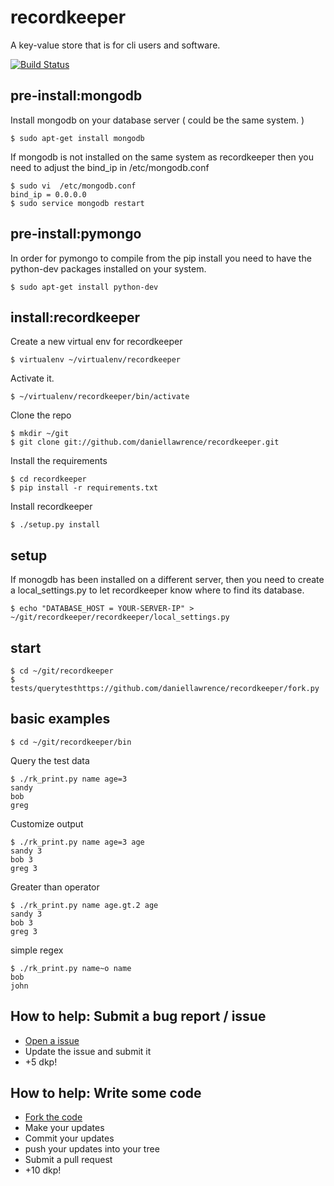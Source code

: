recordkeeper
============

A key-value store that is for cli users and software.

[![Build Status](https://travis-ci.org/daniellawrence/recordkeeper.png?branch=master)](https://travis-ci.org/daniellawrence/recordkeeper)

pre-install:mongodb
-------------------

Install mongodb on your database server ( could be the same system. )

    $ sudo apt-get install mongodb

If mongodb is not installed on the same system as recordkeeper then you need to 
adjust the bind_ip in /etc/mongodb.conf

    $ sudo vi  /etc/mongodb.conf
    bind_ip = 0.0.0.0
    $ sudo service mongodb restart

pre-install:pymongo
--------------------

In order for pymongo to compile from the pip install you need to have the python-dev
packages installed on your system.

    $ sudo apt-get install python-dev

install:recordkeeper
---------------------

Create a new virtual env for recordkeeper

    $ virtualenv ~/virtualenv/recordkeeper

Activate it.

    $ ~/virtualenv/recordkeeper/bin/activate

Clone the repo

    $ mkdir ~/git
    $ git clone git://github.com/daniellawrence/recordkeeper.git

Install the requirements

    $ cd recordkeeper
    $ pip install -r requirements.txt

Install recordkeeper

    $ ./setup.py install


setup
---------------------
If monogdb has been installed on a different server, then you need to create a 
local_settings.py to let recordkeeper know where to find its database.

    $ echo "DATABASE_HOST = YOUR-SERVER-IP" > ~/git/recordkeeper/recordkeeper/local_settings.py

start
-----

    $ cd ~/git/recordkeeper
    $ tests/querytesthttps://github.com/daniellawrence/recordkeeper/fork.py

basic examples
--------

    $ cd ~/git/recordkeeper/bin

Query the test data

    $ ./rk_print.py name age=3
    sandy
    bob
    greg

Customize output

    $ ./rk_print.py name age=3 age
    sandy 3
    bob 3
    greg 3

Greater than operator

    $ ./rk_print.py name age.gt.2 age
    sandy 3
    bob 3
    greg 3

simple regex

    $ ./rk_print.py name~o name
    bob
    john


How to help: Submit a bug report / issue
-----------------------------------------

 * [Open a issue](https://github.com/daniellawrence/recordkeeper/issues/new)
 * Update the issue and submit it
 * +5 dkp!

How to help: Write some code
------------------------------

 * [Fork the code](https://github.com/daniellawrence/recordkeeper/fork)
 * Make your updates
 * Commit your updates
 * push your updates into your tree
 * Submit a pull request
 * +10 dkp!
